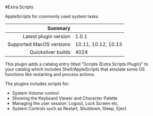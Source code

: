 #Extra Scripts

AppleScripts for commonly used system tasks.

 Summary                  | &nbsp; 
-------------------------:|:--------------------
 Latest plugin version    | 1.0.1
 Supported MacOS versions | 10.11, 10.12, 10.13
 Quicksilver builds       | 4024


This plugin adds a catalog entry titled "Scripts (Extra Scripts Plugin)" to
your catalog which includes Shell/AppleScripts that emulate some OS functions
like restarting and process actions.

The plugins includes scripts for:

  * System Volume control
  * Showing the Keyboard Viewer and Character Palette
  * Managing the user session: Logout, Lock Screen etc.
  * System Controls such as Restart, Shutdown, Sleep, Eject